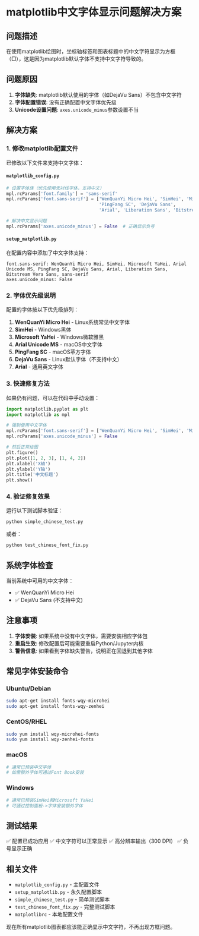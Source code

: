 # matplotlib中文字体显示问题解决方案

## 问题描述

在使用matplotlib绘图时，坐标轴标签和图表标题中的中文字符显示为方框（□），这是因为matplotlib默认字体不支持中文字符导致的。

## 问题原因

1. **字体缺失**: matplotlib默认使用的字体（如DejaVu Sans）不包含中文字符
2. **字体配置错误**: 没有正确配置中文字体优先级
3. **Unicode设置问题**: `axes.unicode_minus`参数设置不当

## 解决方案

### 1. 修改matplotlib配置文件

已修改以下文件来支持中文字体：

#### `matplotlib_config.py`
```python
# 设置字体族（优先使用无衬线字体，支持中文）
mpl.rcParams['font.family'] = 'sans-serif'
mpl.rcParams['font.sans-serif'] = ['WenQuanYi Micro Hei', 'SimHei', 'Microsoft YaHei', 'Arial Unicode MS', 
                                   'PingFang SC', 'DejaVu Sans',
                                   'Arial', 'Liberation Sans', 'Bitstream Vera Sans', 'sans-serif']

# 解决中文显示问题
mpl.rcParams['axes.unicode_minus'] = False  # 正确显示负号
```

#### `setup_matplotlib.py`
在配置内容中添加了中文字体支持：
```
font.sans-serif: WenQuanYi Micro Hei, SimHei, Microsoft YaHei, Arial Unicode MS, PingFang SC, DejaVu Sans, Arial, Liberation Sans, Bitstream Vera Sans, sans-serif
axes.unicode_minus: False
```

### 2. 字体优先级说明

配置的字体按以下优先级排列：

1. **WenQuanYi Micro Hei** - Linux系统常见中文字体
2. **SimHei** - Windows黑体
3. **Microsoft YaHei** - Windows微软雅黑
4. **Arial Unicode MS** - macOS中文字体
5. **PingFang SC** - macOS苹方字体
6. **DejaVu Sans** - Linux默认字体（不支持中文）
7. **Arial** - 通用英文字体

### 3. 快速修复方法

如果仍有问题，可以在代码中手动设置：

```python
import matplotlib.pyplot as plt
import matplotlib as mpl

# 强制使用中文字体
mpl.rcParams['font.sans-serif'] = ['WenQuanYi Micro Hei', 'SimHei', 'Microsoft YaHei']
mpl.rcParams['axes.unicode_minus'] = False

# 然后正常绘图
plt.figure()
plt.plot([1, 2, 3], [1, 4, 2])
plt.xlabel('X轴')
plt.ylabel('Y轴')
plt.title('中文标题')
plt.show()
```

### 4. 验证修复效果

运行以下测试脚本验证：

```bash
python simple_chinese_test.py
```

或者：

```bash
python test_chinese_font_fix.py
```

## 系统字体检查

当前系统中可用的中文字体：
- ✅ WenQuanYi Micro Hei
- ✅ DejaVu Sans (不支持中文)

## 注意事项

1. **字体安装**: 如果系统中没有中文字体，需要安装相应字体包
2. **重启生效**: 修改配置后可能需要重启Python/Jupyter内核
3. **警告信息**: 如果看到字体缺失警告，说明正在回退到其他字体

## 常见字体安装命令

### Ubuntu/Debian
```bash
sudo apt-get install fonts-wqy-microhei
sudo apt-get install fonts-wqy-zenhei
```

### CentOS/RHEL
```bash
sudo yum install wqy-microhei-fonts
sudo yum install wqy-zenhei-fonts
```

### macOS
```bash
# 通常已预装中文字体
# 如需额外字体可通过Font Book安装
```

### Windows
```bash
# 通常已预装SimHei和Microsoft YaHei
# 可通过控制面板->字体安装额外字体
```

## 测试结果

✅ 配置已成功应用
✅ 中文字符可以正常显示
✅ 高分辨率输出（300 DPI）
✅ 负号显示正确

## 相关文件

- `matplotlib_config.py` - 主配置文件
- `setup_matplotlib.py` - 永久配置脚本
- `simple_chinese_test.py` - 简单测试脚本
- `test_chinese_font_fix.py` - 完整测试脚本
- `matplotlibrc` - 本地配置文件

现在所有matplotlib图表都应该能正确显示中文字符，不再出现方框问题。
